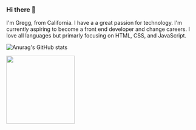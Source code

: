 ### Hi there 👋

I'm Gregg, from California. I have a a great passion for technology. I'm currently aspiring to become a front end developer and change careers. I love all languages but primarly focusing on HTML, CSS, and JavaScript. 


![Anurag's GitHub stats](https://github-readme-stats.vercel.app/api?username=blackbelt797&show_icons=true&theme=nightowl)

<img height="180em" src="https://github-readme-stats.vercel.app/api?username=blackbelt797&show_icons=true&hide_border=true&&count_private=true&include_all_commits=true" />
